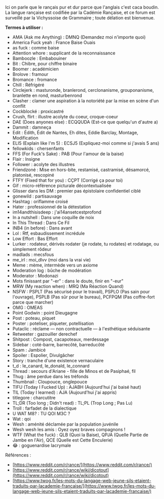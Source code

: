 Ici on parle que le rançais pur et dur parce que l'anglais c'est caca boudin. La langue rançaise est codifiée par la Cadémie Rançaise, et ce forum est surveillé par la Vichyssoise de Grammaire ; toute délation est bienvenue.

**Termes à utiliser :**
- AMA (Ask me Anything) : DMNQ (Demandez moi n'importe quoi)
- America Fuck yeah : France Baise Ouais
- as fuck : comme baise
- Attention whore : supplicant de la reconnaissance
- Bamboozle : Embabouiner
- Bit : Chibre, pour chiffre binaire
- Boomer : académicien
- Brolove : framour
- Bromance : fromance
- Chill : Réfrigéré
- Circlejerk : masturonde, branlerond, cerclonanisme, grouponanisme, branlette en rond, masturbenrond
- Clasher : clamer une aspiration à la notoriété par la mise en scène d'un conflit
- Cockblocké : proxicastré
- Crush, flirt : illustre acolyte du coeur, croque-coeur
- DAE (Does anyones else) : ECQQUDA (Est-ce que quelqu'un d'autre a)
- Dammit : damneça
- Edit : Édith, Édit de Nantes, Eh dites, Eddie Barclay, Montage, Modification
- ELI5 (Explain like I'm 5) : ECSJ5 (Expliquez-moi comme si j'avais 5 ans)
- fellowkids : chersenfants
- FFS (For Fuck's Sake) : PAB (Pour l'amour de la baise)
- Flair : Insigne
- Follower : acolyte des illustres
- Friendzoné : Mise en hors-bite, restamisé, castramisé, désamorcé, platonisé, rescopiné
- FTFY (Fixed that for you) : CÇPT (Corrigé ça pour toi)
- Gif : micro-référence picturale décontextualisée
- Glisser dans les DM : premier pas épistolaire confidentiel ciblé
- gonewild : partisauvage
- Hashtag : oriflamme croisé
- Hater : professionnel de la détestation
- im14andthisisdeep : j'ai14ansetcestprofond
- In a nutshell : Dans une coquille de noix
- In This Thread : Dans Ce Fil
- INB4 (in before) : Dans avant
- Lol : Rtf, esbaudissement incrédule
- Low Effort : Bas Effort
- Lurker : rodateur, dérivés rodater (je rodate, tu rodates) et rodatage, ou simplement rôdeur
- madlads : mecsfous
- me_irl : moi_dlvv (moi dans la vrai vie)
- Meme : mème, intermède vers un axiome
- Moderation log : bûche de modération
- Moderator : Modonazi
- Mots finissant par "-er" : dans le doute, finir en "-eur"
- MRW (My reaction when) : MRQ (Ma Réaction Quand)
- NSFW : PSPLT (Pas sécurisé pour le travail), PSPLO (Pas sain pour l'ouvrage), PSPLB (Pas sûr pour le bureau), PCFPQM (Pas coffre-fort parce que marcher)
- OMG : OMEAS
- Point Godwin : point Dieugagne
- Post : poteau, piquet
- Poster : poteliser, piqueter, potellisation
- Putaclic : réclame — non contractuelle — à l'esthétique séduisante
- Retweeter : gazouiller derechef
- Shitpost : Compost, cacapoteaux, merdessage
- Sidebar : coté-barre, barrecôté, barreducôté
- Spam : Jambicé
- Spoiler : Espolier, Divulgâcher
- Story : tranche d'une existence vernaculaire
- t_d : le_canard, le_donald, le_connard
- Thread : secours d'Ariane - fille de Minos et de Pasiphaé, fil
- Thug : âme perdue dans les tréfonds
- Thumbnail : Cloupouce, onglepouce
- TIFU (Today I Fucked Up) : AJABH (Aujourd'hui j'ai baisé haut)
- TIL (Today I learned) : AJA (Aujourd'hui j'ai appris)
- titlegore : charcutitre
- TL;DR (Too long ; Didn't read) : TL;PL (Trop Long ; Pas Lu)
- Troll : farfadet de la dialectique
- U WAT M8? : TU QOI M3C ?
- Wat : qoi
- Wesh : aménité déclamée par la population juvénile
- Wesh wesh les amis : Oyez oyez braves compagnons !
- WTF (What the fuck) : QLB (Quoi la Baise), QPJA (Quelle Partie de Jambe en l'Air), QCE (Quelle est Cette Enculerie)
- 😂 : goguenardise lacrymale

Références :
- [https://www.reddit.com/r/rance/](https://www.reddit.com/r/rance/)
- [https://www.reddit.com/r/rance/wiki/dicotout](https://www.reddit.com/r/rance/wiki/dicotout)
- [https://www.twog.fr/les-mots-du-langage-web-jeune-sils-etaient-traduits-par-lacademie-francaise/](https://www.twog.fr/les-mots-du-langage-web-jeune-sils-etaient-traduits-par-lacademie-francaise/)
